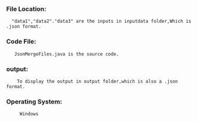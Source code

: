 ### File Location:
      "data1","data2"."data3" are the inputs in inputdata folder,Which is .json format.
### Code File:
       JsonMergeFiles.java is the source code.
### output:
        To display the output in output folder,which is also a .json format.
### Operating System:
         Windows
